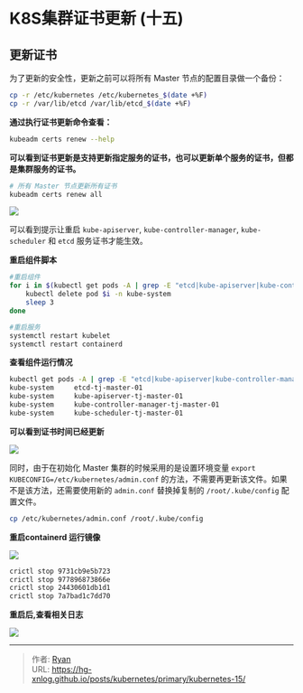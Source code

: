 # K8S集群证书更新 (十五)



## 更新证书

为了更新的安全性，更新之前可以将所有 Master 节点的配置目录做一个备份：

```bash
cp -r /etc/kubernetes /etc/kubernetes_$(date +%F)
cp -r /var/lib/etcd /var/lib/etcd_$(date +%F)
```



**通过执行证书更新命令查看：**

```bash
kubeadm certs renew --help
```



**可以看到证书更新是支持更新指定服务的证书，也可以更新单个服务的证书，但都是集群服务的证书。**

```bash
# 所有 Master 节点更新所有证书
kubeadm certs renew all
```

![](http://cdn1.ryanxin.live/824941-20221010172857637-35455519.png)

可以看到提示让重启 `kube-apiserver`, `kube-controller-manager`, `kube-scheduler` 和 `etcd` 服务证书才能生效。



**重启组件脚本**

```bash
#重启组件
for i in $(kubectl get pods -A | grep -E "etcd|kube-apiserver|kube-controller-manager|kube-scheduler" | awk '{print $2}');do
    kubectl delete pod $i -n kube-system
    sleep 3
done

#重启服务
systemctl restart kubelet
systemctl restart containerd
```



**查看组件运行情况**

```bash
kubectl get pods -A | grep -E "etcd|kube-apiserver|kube-controller-manager|kube-scheduler"
kube-system     etcd-tj-master-01                                             1/1     Running   32         15m
kube-system     kube-apiserver-tj-master-01                                   1/1     Running   39         15m
kube-system     kube-controller-manager-tj-master-01                          1/1     Running   163        15m
kube-system     kube-scheduler-tj-master-01   
```



**可以看到证书时间已经更新**

![](http://cdn1.ryanxin.live/1684504977403-0ce1a21d-265c-40b2-9d22-465fafc66a5a.png)



同时，由于在初始化 Master 集群的时候采用的是设置环境变量 `export KUBECONFIG=/etc/kubernetes/admin.conf` 的方法，不需要再更新该文件。如果不是该方法，还需要使用新的 `admin.conf` 替换掉复制的 `/root/.kube/config` 配置文件。



```sh
cp /etc/kubernetes/admin.conf /root/.kube/config
```





**重启containerd 运行镜像**

![](http://cdn1.ryanxin.live/image-20230515164716199.png)

```bash
crictl stop 9731cb9e5b723
crictl stop 977896873866e
crictl stop 24430601db1d1
crictl stop 7a7bad1c7dd70
```



**重启后,查看相关日志**



![](http://cdn1.ryanxin.live/image-20230515164818560.png)





---

> 作者: [Ryan](https://github.com/ryanxin7)  
> URL: https://hg-xnlog.github.io/posts/kubernetes/primary/kubernetes-15/  

